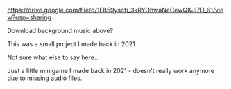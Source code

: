 https://drive.google.com/file/d/1E859yscfi_3kRYOhwaNeCewQKJI7D_61/view?usp=sharing

Download background music above?


This was a small project I made back in 2021

Not sure what else to say here..

Just a little minigame I made back in 2021 - doesn't really work anymore due to missing audio files.
